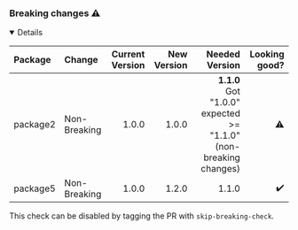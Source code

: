 ### Breaking changes :warning:

<details open>
<summary>
Details
</summary>

| Package | Change | Current Version | New Version | Needed Version | Looking good? |
| :--- | :--- | ---: | ---: | ---: | ---: |
|package2|Non-Breaking|1.0.0|1.0.0|**1.1.0** <br> Got "1.0.0" expected >= "1.1.0" (non-breaking changes)|:warning:|
|package5|Non-Breaking|1.0.0|1.2.0|1.1.0|:heavy_check_mark:|


This check can be disabled by tagging the PR with `skip-breaking-check`.
</details>

